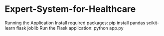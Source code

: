 # Expert-System-for-Healthcare
Running the Application
Install required packages:
pip install pandas scikit-learn flask joblib
Run the Flask application:
python app.py
